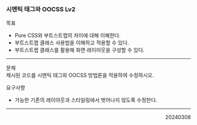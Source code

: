 ### 시멘틱 태그와 OOCSS Lv2
목표  
- Pure CSS와 부트스트랩의 차이에 대해 이해한다.
- 부트스트랩 클래스 사용법을 이해하고 적용할 수 있다.
- 부트스트랩 클래스를 활용해 화면 레이아웃을 구성할 수 있다.
---
문제  
제시된 코드를 시멘틱 태그와 OOCSS 방법론을 적용하여 수정하시오.

요구사항  
- 가능한 기존의 레이아웃과 스타일링에서 벗어나지 않도록 수정한다.
---

<div style="text-align: right">20240308</div>
